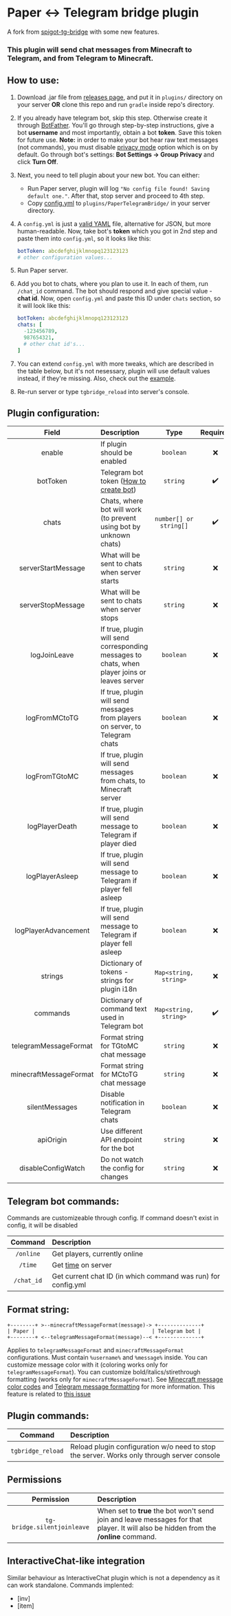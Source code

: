 # Paper <-> Telegram bridge plugin

A fork from [spigot-tg-bridge](https://github.com/kraftwerk28/spigot-tg-bridge) with some new features. 

### This plugin will send chat messages from Minecraft to Telegram, and from Telegram to Minecraft.

## How to use:

1. Download .jar file from [releases page](https://github.com/pbl0/paper-telegram-bridge/releases), and put it in `plugins/` directory on your server **OR** clone this repo and run `gradle` inside repo's directory.

2. If you already have telegram bot, skip this step. Otherwise create it through [BotFather](https://t.me/BotFather). You'll go through step-by-step instructions, give a bot __username__ and most importantly, obtain a bot __token__. Save this token for future use. **Note:** in order to make your bot hear raw text messages (not commands), you must disable [privacy mode](https://core.telegram.org/bots#privacy-mode) option which is on by default. Go through bot's settings: **Bot Settings -> Group Privacy** and click **Turn Off**.

3. Next, you need to tell plugin about your new bot. You can either:
    - Run Paper server, plugin will log `"No config file found! Saving default one."`. After that, stop server and proceed to 4th step.
    - Copy [config.yml](https://raw.githubusercontent.com/pbl0/paper-telegram-bridge/master/src/main/resources/config.yml) to `plugins/PaperTelegramBridge/` in your server directory.

4. A `config.yml` is just a [valid YAML](https://en.wikipedia.org/wiki/YAML) file, alternative for JSON, but more human-readable.
   Now, take bot's __token__ which you got in 2nd step and paste them into `config.yml`, so it looks like this:
   ```yaml
   botToken: abcdefghijklmnopq123123123
   # other configuration values...
   ```

5. Run Paper server.

6. Add you bot to chats, where you plan to use it. In each of them, run `/chat_id` command. The bot should respond and give special value - __chat id__. Now, open `config.yml` and paste this ID under `chats` section, so it will look like this:
    ```yaml
    botToken: abcdefghijklmnopq123123123
    chats: [
      -123456789,
      987654321,
      # other chat id's...
    ]
    ```

7. You can extend `config.yml` with more tweaks, which are described in the table below, but it's not nesessary, plugin will use default values instead, if they're missing. Also, check out the [example](src/main/resources/config.yml).

8. Re-run server or type `tgbridge_reload` into server's console.


## Plugin configuration:

|         Field          | Description                                                                                      |          Type          | Required |         Default          |
|:----------------------:|:-------------------------------------------------------------------------------------------------|:----------------------:|:--------:|:------------------------:|
|         enable         | If plugin should be enabled                                                                      |       `boolean`        | :x: |          `true`          |
|        botToken        | Telegram bot token ([How to create bot](https://core.telegram.org/bots#3-how-do-i-create-a-bot)) |        `string`        | :heavy_check_mark: |            -             |
|         chats          | Chats, where bot will work (to prevent using bot by unknown chats)                               | `number[] or string[]` | :heavy_check_mark: |           `[]`           |
|   serverStartMessage   | What will be sent to chats when server starts                                                    |        `string`        | :x: |   `'Server started.'`    |
|   serverStopMessage    | What will be sent to chats when server stops                                                     |        `string`        | :x: |   `'Server stopped.'`    |
|      logJoinLeave      | If true, plugin will send corresponding messages to chats, when player joins or leaves server    |       `boolean`        | :x: |          `true`          |
|     logFromMCtoTG      | If true, plugin will send messages from players on server, to Telegram chats                     |       `boolean`        | :x: |          `true`          |
|     logFromTGtoMC      | If true, plugin will send messages from chats, to Minecraft server                               |       `boolean`        | :x: |          `true`          |
|     logPlayerDeath     | If true, plugin will send message to Telegram if player died                                     |       `boolean`        | :x: |         `false`          |
|    logPlayerAsleep     | If true, plugin will send message to Telegram if player fell asleep                              |       `boolean`        | :x: |         `false`          |
|    logPlayerAdvancement| If true, plugin will send message to Telegram if player fell asleep                              |       `boolean`        | :x: |         `true`           |
|        strings         | Dictionary of tokens - strings for plugin i18n                                                   | `Map<string, string>`  | :x: |    See default config    |
|        commands        | Dictionary of command text used in Telegram bot                                                  | `Map<string, string>`  | :heavy_check_mark: |        See below         |
| telegramMessageFormat  | Format string for TGtoMC chat message                                                            |        `string`        | :x: |    See default config    |
| minecraftMessageFormat | Format string for MCtoTG chat message                                                            |        `string`        | :x: |    See default config    |
|     silentMessages     | Disable notification in Telegram chats                                                           |       `boolean`        | :x: |    false                 |
|       apiOrigin        | Use different API endpoint for the bot                                                           |        `string`        | :x: | https://api.telegram.org |
|   disableConfigWatch   | Do not watch the config for changes                                                              |        `string`        | :x: | false                    |

## Telegram bot commands:

Commands are customizeable through config. If command doesn't exist in config, it will be disabled

| Command | Description |
|:-------:|:------------|
| `/online` | Get players, currently online |
| `/time`   | Get [time](https://minecraft.gamepedia.com/Day-night_cycle) on server |
| `/chat_id`   | Get current chat ID (in which command was run) for config.yml |


## Format string:

```
+--------+ >--minecraftMessageFormat(message)-> +--------------+
| Paper |                                      | Telegram bot |
+--------+ <--telegramMessageFormat(message)--< +--------------+
```

Applies to `telegramMessageFormat` and `minecraftMessageFormat` configurations.
Must contain `%username%` and `%message%` inside.
You can customize message color with it (coloring works only for `telegramMessageFormat`). You can customize bold/italics/stirethrough formatting (works only for `minecraftMessageFormat`). See [Minecraft message color codes](https://www.digminecraft.com/lists/color_list_pc.php) and [Telegram message formatting](https://core.telegram.org/bots/api#html-style) for more information.
This feature is related to [this issue](https://github.com/kraftwerk28/spigot-tg-bridge/issues/6)


## Plugin commands:

| Command | Description |
|:-------:|:------------|
| `tgbridge_reload` | Reload plugin configuration w/o need to stop the server. Works only through server console |

## Permissions

|         Permission          | Description                                                                                                                           |
| :-------------------------: | :------------------------------------------------------------------------------------------------------------------------------------ |
| `tg-bridge.silentjoinleave` | When set to **true** the bot won't send join and leave messages for that player. It will also be hidden from the **/online** command. |


## InteractiveChat-like integration

Similar behaviour as InteractiveChat plugin which is not a dependency as it can work standalone.
Commands implented:
- [inv]
- [item]
